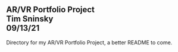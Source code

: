 **AR/VR Portfolio Project**\
Tim Sninsky\
09/13/21
---
Directory for my AR/VR Portfolio Project, a better README to come.
